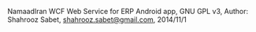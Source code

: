 NamaadIran WCF Web Service for ERP Android app, GNU GPL v3, 
Author: Shahrooz Sabet, shahrooz.sabet@gmail.com, 2014/11/1
